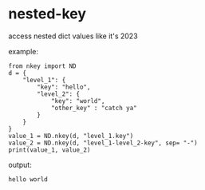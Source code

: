 # nested-key

access nested dict values like it's 2023

example:
```
from nkey import ND
d = {
    "level_1": {
        "key": "hello",
        "level_2": {
            "key": "world",
            "other_key" : "catch ya"
        }
    }
}
value_1 = ND.nkey(d, "level_1.key")
value_2 = ND.nkey(d, "level_1-level_2-key", sep= "-")
print(value_1, value_2)
```
output:
```
hello world
```